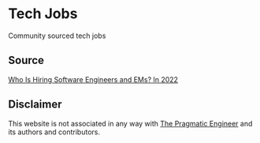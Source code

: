 # Tech Jobs
Community sourced tech jobs

## Source
[Who Is Hiring Software Engineers and EMs? In 2022](https://docs.google.com/spreadsheets/d/1SMKjAgYxG1iAi_G4E3DJik17-EkO8QiTo6obeZCiBAQ/htmlview?usp=sharing&pru=AAABhLTG1qE*m-nkG9q9MVwWQN9sQQ9DbQ#)

## Disclaimer
This website is not associated in any way with [The Pragmatic Engineer](https://blog.pragmaticengineer.com) and its authors and contributors.
